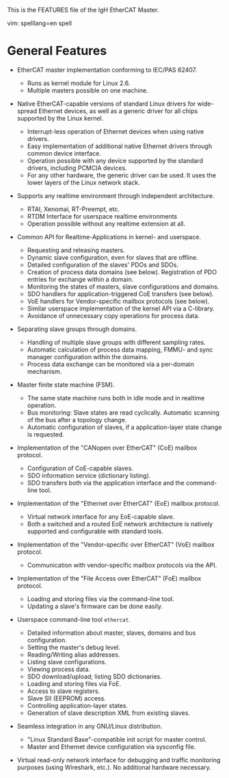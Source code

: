 This is the FEATURES file of the IgH EtherCAT Master.

vim: spelllang=en spell

# General Features

- EtherCAT master implementation conforming to IEC/PAS 62407.
  - Runs as kernel module for Linux 2.6.
  - Multiple masters possible on one machine.

- Native EtherCAT-capable versions of standard Linux drivers for wide-spread
  Ethernet devices, as well as a generic driver for all chips supported by the
  Linux kernel.
  - Interrupt-less operation of Ethernet devices when using native drivers.
  - Easy implementation of additional native Ethernet drivers through common
    device interface.
  - Operation possible with any device supported by the standard drivers,
    including PCMCIA devices.
  - For any other hardware, the generic driver can be used. It uses the lower
    layers of the Linux network stack.

- Supports any realtime environment through independent architecture.
  - RTAI, Xenomai, RT-Preempt, etc.
  - RTDM Interface for userspace realtime environments
  - Operation possible without any realtime extension at all.

- Common API for Realtime-Applications in kernel- and userspace.
  - Requesting and releasing masters.
  - Dynamic slave configuration, even for slaves that are offline.
  - Detailed configuration of the slaves' PDOs and SDOs.
  - Creation of process data domains (see below). Registration of PDO entries
    for exchange within a domain.
  - Monitoring the states of masters, slave configurations and domains.
  - SDO handlers for application-triggered CoE transfers (see below).
  - VoE handlers for Vendor-specific mailbox protocols (see below).
  - Similar userspace implementation of the kernel API via a C-library.
  - Avoidance of unnecessary copy operations for process data.

- Separating slave groups through domains.
  - Handling of multiple slave groups with different sampling rates.
  - Automatic calculation of process data mapping, FMMU- and sync manager
    configuration within the domains.
  - Process data exchange can be monitored via a per-domain mechanism.

- Master finite state machine (FSM).
  - The same state machine runs both in idle mode and in realtime operation.
  - Bus monitoring: Slave states are read cyclically. Automatic scanning of the
    bus after a topology change.
  - Automatic configuration of slaves, if a application-layer state change is
    requested.

- Implementation of the "CANopen over EtherCAT" (CoE) mailbox protocol.
  - Configuration of CoE-capable slaves.
  - SDO information service (dictionary listing).
  - SDO transfers both via the application interface and the command-line tool.

- Implementation of the "Ethernet over EtherCAT" (EoE) mailbox protocol.
  - Virtual network interface for any EoE-capable slave.
  - Both a switched and a routed EoE network architecture is natively supported
    and configurable with standard tools.

- Implementation of the "Vendor-specific over EtherCAT" (VoE) mailbox protocol.
  - Communication with vendor-specific mailbox protocols via the API.

- Implementation of the "File Access over EtherCAT" (FoE) mailbox protocol.
  - Loading and storing files via the command-line tool.
  - Updating a slave's firmware can be done easily.

- Userspace command-line tool `ethercat`.
  - Detailed information about master, slaves, domains and bus configuration.
  - Setting the master's debug level.
  - Reading/Writing alias addresses.
  - Listing slave configurations.
  - Viewing process data.
  - SDO download/upload; listing SDO dictionaries.
  - Loading and storing files via FoE.
  - Access to slave registers.
  - Slave SII (EEPROM) access.
  - Controlling application-layer states.
  - Generation of slave description XML from existing slaves.

- Seamless integration in any GNU/Linux distribution.
  - "Linux Standard Base"-compatible init script for master control.
  - Master and Ethernet device configuration via sysconfig file.

- Virtual read-only network interface for debugging and traffic monitoring
  purposes (using Wireshark, etc.). No additional hardware necessary.
